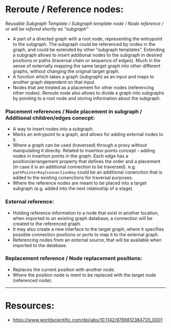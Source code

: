 # Reroute / Reference nodes:
_Reusable Subgraph Template / Subgraph template node / Node reference / or will be refered shortly as “subgraph”_

- A part of a directed graph with a root node, representing the entrypoint to the subgraph. The subgraph could be referenced by nodes in the graph, and could be extended by other “subgraph templates”. Extending a subgraph allows to insert additional nodes to the subgraph in desired positions or paths (traversal chain or sequence of edges). Much in the sense of externally mapping the same target graph into other different graphs, without changing the original target graph. 
- A function which takes a graph (subgraph) as an input and maps to another graph dependent on that input.
- Nodes that are treated as a placement for other nodes (referencing other nodes). Reroute node also allows to divide a graph into subgraphs by pointing to a root node  and storing information about the subgraph.

### Placement references / Node placement in subgraph / Additional children/edges conecpt:
- A way to insert nodes into a subgraph. 
- Marks an entrypoint to a graph, and allows for adding external nodes to it. 
- Where a graph can be used (traversed) through a proxy without manipulating it directly. Related to insertion points concept - adding nodes in insertion points in the graph. Each edge has a position/arrangement property that defines the order and a placement (in case it is an additional connection to be traversed). e.g. `pathPointerKey`/`connectionKey` could be an additional conenction that is added to the existing conenctions for traversal purposes.
- Where the reference nodes are meant to be placed into a target subgraph (e.g. added into the next relatioship of a stage).

### External reference: 
- Holding reference information to a node that exist in another location, when imported to an existing graph database, a connection will be created to the referenced graph.
- It may also create a new interface to the target graph, where it specifies possible connection positions or ports to map it to the external graph.
- Referencing nodes from an external source, that will be available when imported to the database. 

### Replacement reference / Node replacement positions: 
- Replaces the current position with another node.
- Where the position node is ment to be replaced with the target node (referenced node).

___

# Resources: 
- https://www.worldscientific.com/doi/abs/10.1142/9789812384720_0001